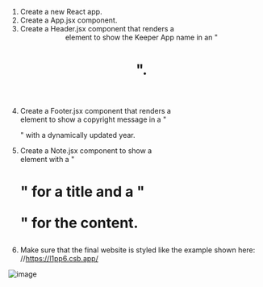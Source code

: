 1. Create a new React app.
2. Create a App.jsx component.
3. Create a Header.jsx component that renders a <header> element to show the Keeper App name in an "<h1>".
4. Create a Footer.jsx component that renders a <footer> element to show a copyright message in a "<p>" with a dynamically updated year.
5. Create a Note.jsx component to show a <div> element with a "<h1>" for a title and a "<p>" for the content.
6. Make sure that the final website is styled like the example shown here:
//https://l1pp6.csb.app/

![image](https://user-images.githubusercontent.com/111981040/210184968-f6699e89-24a1-4161-a133-c0c6a30e0fde.png)

